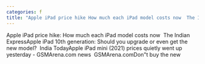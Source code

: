 ```yaml
---
categories: f
title: "Apple iPad price hike How much each iPad model costs now  The Indian Express"
---
```

Apple iPad price hike: How much each iPad model costs now&nbsp;&nbsp;The Indian ExpressApple iPad 10th generation: Should you upgrade or even get the new model?&nbsp;&nbsp;India TodayApple iPad mini (2021) prices quietly went up yesterday - GSMArena.com news&nbsp;&nbsp;GSMArena.comDon"t buy the new 